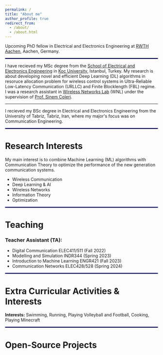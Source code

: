 ```yaml
---
permalink: /
title: "About me"
author_profile: true
redirect_from: 
  - /about/
  - /about.html
---
```


Upcoming PhD fellow in Electrical and Electronics Engineering at [RWTH Aachen](https://www.elektrotechnik.rwth-aachen.de/cms/~mp/Elektrotechnik-und-Informationstechnik/lidx/1/), Aachen, Germany.

<hr style="border:1px solid navy">

I have recieved my MSc degree from the [School of Electrical and Electronics Engineering](https://ee.ku.edu.tr/) in [Koc University](https://www.ku.edu.tr/en/), Istanbul, Turkey. My research is about developing novel and efficient Deep Learning (DL) algorithms in resoruce allocation problem for wireless control systems in Ultra-Reliable Low-Latency Communication (URLLC) and Finite 
Blocklength (FBL) regime. I was a research assistant in [Wireless Networks Lab](https://wnl.ku.edu.tr/) (WNL) under the supervision of [Prof. Sinem Coleri](https://mysite.ku.edu.tr/scoleri/).

---

I recieved my BSc degree in Electrical and Electronics Engineering from the University of Tabriz, Tabriz, Iran, where my major's focus was on Communication Engineering. 

<hr style="border:1px solid navy">

# Research Interests
My main interest is to combine Machine Learning (ML) algorithms with Communication Theory to optimize the performance of the new generation communication systems. 

- Wireless Communication
- Deep Learning & AI
- Wireless Networks
- Information Theory
- Optimization

<hr style="border:1px solid navy">

# Teaching 
### Teacher Assistant (TA):
- Digital Communication ELEC411/511 (Fall 2022)
- Modelling and Simulation INDR344 (Spring 2023)
- Introduction to Machine Learning ENGR421 (Fall 2023)
- Communication Networks ELEC428/528 (Spring 2024)

<hr style="border:1px solid navy">

# Extra Curricular Activities & Interests
**Interests:** Swimming, Running, Playing Volleyball and Football, Cooking, Playing Minecraft

<hr style="border:1px solid navy">

# Open-Source Projects
